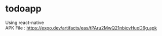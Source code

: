# todoapp
Using react-native
<br>
APK File : https://expo.dev/artifacts/eas/tPAru2MwQ21nbicvHuoD6g.apk

